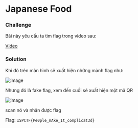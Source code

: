 # Japanese Food

### Challenge

Bài này yêu cầu ta tìm flag trong video sau:

[Video](https://youtu.be/N6pjpsWuwjQ)

### Solution

Khi đó trên màn hình sẽ xuất hiện những mảnh flag như:

![image](https://user-images.githubusercontent.com/90561566/199171631-51837739-8056-42f0-a651-a197f07ad447.png)

Nhưng đó là fake flag, xem đến cuối sẽ xuất hiện một mã QR

![image](https://user-images.githubusercontent.com/90561566/199171791-13c89b47-5b0c-40dd-ac5e-00921c65768b.png)

scan nó và nhận được flag

Flag: `ISPCTF{Pe0ple_mAke_1t_complicat3d}`

